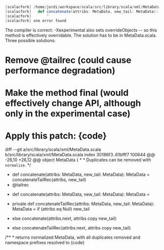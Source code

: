 
```scala
[scalacfork] /home/jordi/workspace/scala/src/library/scala/xml/MetaData.scala:30: error: could not optimize @tailrec annotated method concatenate: it is neither private nor final so can be overridden
[scalacfork]   def concatenate(attribs: MetaData, new_tail: MetaData): MetaData =
[scalacfork]       ^
[scalacfork] one error found
```

The compiler is correct: -Xexperimental also sets overrideObjects -- so this method is effectively overridable. The solution has to be in MetaData.scala.
Three possible solutions:
 # Remove @tailrec (could cause performance degradation)
 # Make the method final (would effectively change API, although only in the experimental case)
 # Apply this patch: {code}
diff --git a/src/library/scala/xml/MetaData.scala b/src/library/scala/xml/MetaData.scala
index 30188f3..61bfff7 100644
@@ -26,10 +26,12 @@ object MetaData {
    *
    * Duplicates can be removed with `normalize`.
    */
+  def concatenate(attribs: MetaData, new_tail: MetaData): MetaData = concatenateTailRec(attribs, new_tail)
+
   @tailrec
-  def concatenate(attribs: MetaData, new_tail: MetaData): MetaData =
+  private def concatenateTailRec(attribs: MetaData, new_tail: MetaData): MetaData =
     if (attribs eq Null) new_tail
-    else concatenate(attribs.next, attribs copy new_tail)
+    else concatenateTailRec(attribs.next, attribs copy new_tail)
 
   /**
    * returns normalized MetaData, with all duplicates removed and namespace prefixes resolved to
{code}
